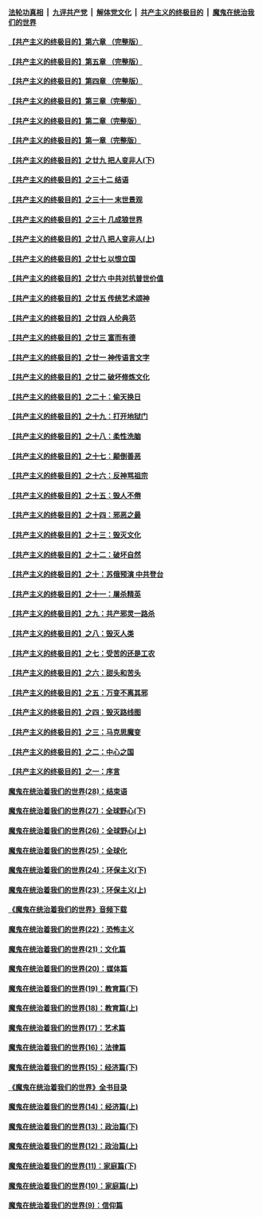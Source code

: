 

####  [法轮功真相](../../../../basic/blob/master/README.md?t=06241031) &nbsp;|&nbsp; [九评共产党](../../../../9ping.md/blob/master/README.md?t=06241031) &nbsp;|&nbsp; [解体党文化](../../../../jtdwh.md/blob/master/README.md?t=06241031)  &nbsp;|&nbsp; [共产主义的终极目的](../../../../gczydzjmd.md/blob/master/README.md?t=06241031) &nbsp;|&nbsp; [魔鬼在统治我们的世界](../../../../mgztzwmdsj.md/blob/master/README.md?t=06241031) 

#### [【共产主义的终极目的】第六章 （完整版）](../pages/nsc422/n11428913.md?t=06241031) 

#### [【共产主义的终极目的】第五章 （完整版）](../pages/nsc422/n11428912.md?t=06241031) 

#### [【共产主义的终极目的】第四章 （完整版）](../pages/nsc422/n11428907.md?t=06241031) 

#### [【共产主义的终极目的】第三章（完整版）](../pages/nsc422/n11428848.md?t=06241031) 

#### [【共产主义的终极目的】第二章（完整版）](../pages/nsc422/n11428831.md?t=06241031) 

#### [【共产主义的终极目的】第一章（完整版）](../pages/nsc422/n11417651.md?t=06241031) 

#### [【共产主义的终极目的】之廿九 把人变非人(下)](../pages/nsc422/n11344140.md?t=06241031) 

#### [【共产主义的终极目的】之三十二 结语](../pages/nsc422/n11360535.md?t=06241031) 

#### [【共产主义的终极目的】之三十一 末世景观](../pages/nsc422/n11351129.md?t=06241031) 

#### [【共产主义的终极目的】之三十 几成狼世界](../pages/nsc422/n11348280.md?t=06241031) 

#### [【共产主义的终极目的】之廿八 把人变非人(上)](../pages/nsc422/n11340492.md?t=06241031) 

#### [【共产主义的终极目的】之廿七 以恨立国](../pages/nsc422/n11336944.md?t=06241031) 

#### [【共产主义的终极目的】之廿六 中共对抗普世价值](../pages/nsc422/n11324785.md?t=06241031) 

#### [【共产主义的终极目的】之廿五 传统艺术颂神](../pages/nsc422/n11296396.md?t=06241031) 

#### [【共产主义的终极目的】之廿四 人伦典范](../pages/nsc422/n11296397.md?t=06241031) 

#### [【共产主义的终极目的】之廿三 富而有德](../pages/nsc422/n11283598.md?t=06241031) 

#### [【共产主义的终极目的】之廿一 神传语言文字](../pages/nsc422/n11263265.md?t=06241031) 

#### [【共产主义的终极目的】之廿二 破坏修炼文化](../pages/nsc422/n11245728.md?t=06241031) 

#### [【共产主义的终极目的】之二十：偷天换日](../pages/nsc422/n11238846.md?t=06241031) 

#### [【共产主义的终极目的】之十九：打开地狱门](../pages/nsc422/n11206376.md?t=06241031) 

#### [【共产主义的终极目的】之十八：柔性洗脑](../pages/nsc422/n11199994.md?t=06241031) 

#### [【共产主义的终极目的】之十七：颠倒善恶](../pages/nsc422/n11179782.md?t=06241031) 

#### [【共产主义的终极目的】之十六：反神骂祖宗](../pages/nsc422/n11166798.md?t=06241031) 

#### [【共产主义的终极目的】之十五：毁人不倦](../pages/nsc422/n11166792.md?t=06241031) 

#### [【共产主义的终极目的】之十四：邪恶之最](../pages/nsc422/n11150249.md?t=06241031) 

#### [【共产主义的终极目的】之十三：毁灭文化](../pages/nsc422/n11135227.md?t=06241031) 

#### [【共产主义的终极目的】之十二：破坏自然](../pages/nsc422/n11135214.md?t=06241031) 

#### [【共产主义的终极目的】之十：苏俄预演 中共登台](../pages/nsc422/n11118424.md?t=06241031) 

#### [【共产主义的终极目的】之十一：屠杀精英](../pages/nsc422/n11118442.md?t=06241031) 

#### [【共产主义的终极目的】之九：共产邪灵一路杀](../pages/nsc422/n11114139.md?t=06241031) 

#### [【共产主义的终极目的】之八：毁灭人类](../pages/nsc422/n11108503.md?t=06241031) 

#### [【共产主义的终极目的】之七：受苦的还是工农](../pages/nsc422/n11101809.md?t=06241031) 

#### [【共产主义的终极目的】之六：甜头和苦头](../pages/nsc422/n11096971.md?t=06241031) 

#### [【共产主义的终极目的】之五：万变不离其邪](../pages/nsc422/n11091285.md?t=06241031) 

#### [【共产主义的终极目的】之四：毁灭路线图](../pages/nsc422/n11086284.md?t=06241031) 

#### [【共产主义的终极目的】之三：马克思魔变](../pages/nsc422/n11061941.md?t=06241031) 

#### [【共产主义的终极目的】之二：中心之国](../pages/nsc422/n11047728.md?t=06241031) 

#### [【共产主义的终极目的】之一：序言](../pages/nsc422/n11086077.md?t=06241031) 

#### [魔鬼在统治着我们的世界(28)：结束语](../pages/nsc422/n10936246.md?t=06241031) 

#### [魔鬼在统治着我们的世界(27)：全球野心(下)](../pages/nsc422/n10928319.md?t=06241031) 

#### [魔鬼在统治着我们的世界(26)：全球野心(上)](../pages/nsc422/n10900318.md?t=06241031) 

#### [魔鬼在统治着我们的世界(25)：全球化](../pages/nsc422/n10788205.md?t=06241031) 

#### [魔鬼在统治着我们的世界(24)：环保主义(下)](../pages/nsc422/n10695307.md?t=06241031) 

#### [魔鬼在统治着我们的世界(23)：环保主义(上)](../pages/nsc422/n10688613.md?t=06241031) 

#### [《魔鬼在统治着我们的世界》音频下载](../pages/nsc422/n10635553.md?t=06241031) 

#### [魔鬼在统治着我们的世界(22)：恐怖主义](../pages/nsc422/n10614727.md?t=06241031) 

#### [魔鬼在统治着我们的世界(21)：文化篇](../pages/nsc422/n10597706.md?t=06241031) 

#### [魔鬼在统治着我们的世界(20)：媒体篇](../pages/nsc422/n10586579.md?t=06241031) 

#### [魔鬼在统治着我们的世界(19)：教育篇(下)](../pages/nsc422/n10564808.md?t=06241031) 

#### [魔鬼在统治着我们的世界(18)：教育篇(上)](../pages/nsc422/n10526970.md?t=06241031) 

#### [魔鬼在统治着我们的世界(17)：艺术篇](../pages/nsc422/n10499093.md?t=06241031) 

#### [魔鬼在统治着我们的世界(16)：法律篇](../pages/nsc422/n10485969.md?t=06241031) 

#### [魔鬼在统治着我们的世界(15)：经济篇(下)](../pages/nsc422/n10469975.md?t=06241031) 

#### [《魔鬼在统治着我们的世界》全书目录](../pages/nsc422/n10464261.md?t=06241031) 

#### [魔鬼在统治着我们的世界(14)：经济篇(上)](../pages/nsc422/n10457370.md?t=06241031) 

#### [魔鬼在统治着我们的世界(13)：政治篇(下)](../pages/nsc422/n10448270.md?t=06241031) 

#### [魔鬼在统治着我们的世界(12)：政治篇(上)](../pages/nsc422/n10444576.md?t=06241031) 

#### [魔鬼在统治着我们的世界(11)：家庭篇(下)](../pages/nsc422/n10440961.md?t=06241031) 

#### [魔鬼在统治着我们的世界(10)：家庭篇(上)](../pages/nsc422/n10435448.md?t=06241031) 

#### [魔鬼在统治着我们的世界(9)：信仰篇](../pages/nsc422/n10432159.md?t=06241031) 

